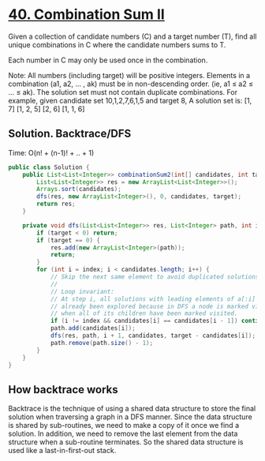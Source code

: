 # [40. Combination Sum II](https://leetcode.com/problems/combination-sum-ii/)

Given a collection of candidate numbers (C) and a target number (T), find all unique combinations in C where the candidate numbers sums to T.

Each number in C may only be used once in the combination.

Note:
All numbers (including target) will be positive integers.
Elements in a combination (a1, a2, … , ak) must be in non-descending order. (ie, a1 ≤ a2 ≤ … ≤ ak).
The solution set must not contain duplicate combinations.
For example, given candidate set 10,1,2,7,6,1,5 and target 8, 
A solution set is: 
[1, 7] 
[1, 2, 5] 
[2, 6] 
[1, 1, 6] 

## Solution. Backtrace/DFS

Time: O(n! + (n-1)! + .. + 1)

```java
public class Solution {
    public List<List<Integer>> combinationSum2(int[] candidates, int target) {
		List<List<Integer>> res = new ArrayList<List<Integer>>();
		Arrays.sort(candidates);
		dfs(res, new ArrayList<Integer>(), 0, candidates, target);
		return res;
    }

	private void dfs(List<List<Integer>> res, List<Integer> path, int index, int[] candidates, int target) {
		if (target < 0) return;
		if (target == 0) {
			res.add(new ArrayList<Integer>(path));
			return;
		}
		for (int i = index; i < candidates.length; i++) {
			// Skip the next same element to avoid duplicated solutions
			//
			// Loop invariant:
			// At step i, all solutions with leading elements of a[:i] have
			// already been explored because in DFS a node is marked visited
			// when all of its children have been marked visited.
			if (i != index && candidates[i] == candidates[i - 1]) continue;
			path.add(candidates[i]);
			dfs(res, path, i + 1, candidates, target - candidates[i]);
			path.remove(path.size() - 1);
		}
	}
}
```

## How backtrace works

Backtrace is the technique of using a shared data structure to store the final solution when traversing a graph in a DFS manner.
Since the data structure is shared by sub-routines, we need to make a copy of it once we find a solution. In addition, we need to remove the last element from the data structure when a sub-routine terminates. So the shared data structure is used like a last-in-first-out stack.
